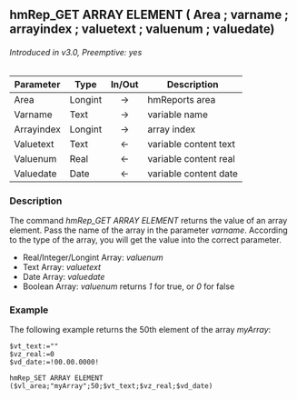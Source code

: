 ## hmRep_GET ARRAY ELEMENT ( Area ; varname ; arrayindex ; valuetext ; valuenum ; valuedate)
###### Introduced in v3.0, Preemptive: yes

|Parameter|Type|In/Out|Description
|---|---|:---:|---
|Area|Longint|→|hmReports area
|Varname|Text|→|variable name
|Arrayindex|Longint|→|array index
|Valuetext|Text|←|variable content text
|Valuenum|Real|←|variable content real
|Valuedate|Date|←|variable content date

### Description
The command *hmRep_GET ARRAY ELEMENT* returns the value of an array element. Pass the name of the array in the parameter *varname*. According to the type of the array, you will get the value into the correct parameter.

* Real/Integer/Longint Array: *valuenum*
* Text Array: *valuetext*
* Date Array: *valuedate*
* Boolean Array: *valuenum* returns *1* for true, or *0* for false

### Example
The following example returns the 50th element of the array *myArray*:

```4d
$vt_text:=""
$vz_real:=0
$vd_date:=!00.00.0000!

hmRep_SET ARRAY ELEMENT ($vl_area;"myArray";50;$vt_text;$vz_real;$vd_date)
```
